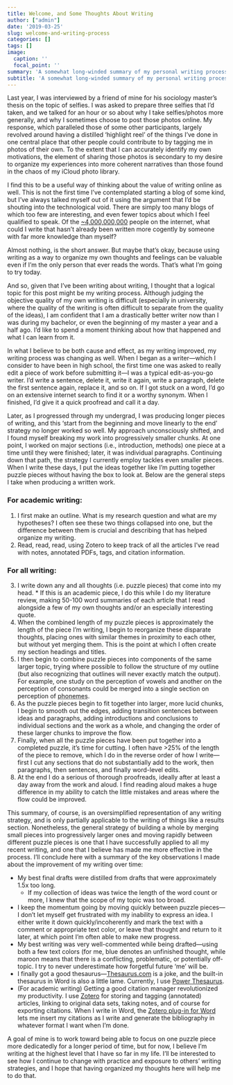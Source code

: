```yaml
---
title: Welcome, and Some Thoughts About Writing
author: ["admin"]
date: '2019-03-25'
slug: welcome-and-writing-process
categories: []
tags: []
image:
  caption: ''
  focal_point: ''
summary: 'A somewhat long-winded summary of my personal writing process, and the struggle to write at all.'
subtitle: 'A somewhat long-winded summary of my personal writing process, and the struggle to write at all.'
---
```


Last year, I was interviewed by a friend of mine for his sociology master’s thesis on the topic of selfies. I was asked to prepare three selfies that I’d taken, and we talked for an hour or so about why I take selfies/photos more generally, and why I sometimes choose to post those photos online. My response, which paralleled those of some other participants, largely revolved around having a distilled ‘highlight reel’ of the things I’ve done in one central place that other people could contribute to by tagging me in photos of their own. To the extent that I can accurately identify my own motivations, the element of sharing those photos is secondary to my desire to organize my experiences into more coherent narratives than those found in the chaos of my iCloud photo library. 

I find this to be a useful way of thinking about the value of writing online as well. This is not the first time I’ve contemplated starting a blog of some kind, but I’ve always talked myself out of it using the argument that I’d be shouting into the technological void. There are simply too many blogs of which too few are interesting, and even fewer topics about which I feel qualified to speak. Of the [~4,000,000,000](https://www.itu.int/en/ITU-D/Statistics/Pages/stat/default.aspx) people on the internet, what could I write that hasn’t already been written more cogently by someone with far more knowledge than myself?

Almost nothing, is the short answer. But maybe that’s okay, because using writing as a way to organize my own thoughts and feelings can be valuable even if I’m the only person that ever reads the words. That’s what I’m going to try today. 

And so, given that I’ve been writing about writing, I thought that a logical topic for this post might be my writing process. Although judging the objective quality of my own writing is difficult (especially in university, where the quality of the writing is often difficult to separate from the quality of the ideas), I am confident that I am a drastically better writer now than I was during my bachelor, or even the beginning of my master a year and a half ago. I’d like to spend a moment thinking about how that happened and what I can learn from it. 

In what I believe to be both cause and effect, as my writing improved, my writing process was changing as well. When I began as a writer—which I consider to have been in high school, the first time one was asked to really edit a piece of work before submitting it—I was a typical edit-as-you-go writer. I’d write a sentence, delete it, write it again, write a paragraph, delete the first sentence again, replace it, and so on. If I got stuck on a word, I’d go on an extensive internet search to find it or a worthy synonym. When I finished, I’d give it a quick proofread and call it a day. 

Later, as I progressed through my undergrad, I was producing longer pieces of writing, and this ‘start from the beginning and move linearly to the end’ strategy no longer worked so well. My approach unconsciously shifted, and I found myself breaking my work into progressively smaller chunks. At one point, I worked on major sections (i.e., introduction, methods) one piece at a time until they were finished; later, it was individual paragraphs. Continuing down that path, the strategy I currently employ tackles even smaller pieces. When I write these days, I put the ideas together like I’m putting together puzzle pieces without having the box to look at. Below are the general steps I take when producing a written work. 

### **For academic writing**:

1. I first make an outline. What is my research question and what are my hypotheses? I often see these two things collapsed into one, but the difference between them is crucial and  describing that has helped organize my writing. 
2. Read, read, read, using Zotero to keep track of all the articles I’ve read with notes, annotated PDFs, tags, and citation information.

###  **For all writing**:

<ol start="3">
  <li> I write down any and all thoughts (i.e. puzzle pieces) that come into my head. 
  * If this is an academic piece, I do this while I do my literature review, making 50-100 word summaries of each article that I read alongside a few of my own thoughts and/or an especially interesting quote.
  <li> When the combined length of my puzzle pieces is approximately the length of the piece I’m writing, I begin to reorganize these disparate thoughts, placing ones with similar themes in proximity to each other, but without yet merging them. This is the point at which I often create my section headings and titles.</li> 
  <li>I then begin to combine puzzle pieces into components of the same larger topic, trying where possible to follow the structure of my outline (but also recognizing that outlines will never exactly match the output). For example, one study on the perception of vowels and another on the perception of consonants could be merged into a single section on perception of <abbr title="In linguistics, a phoneme is a theoretical cognitive unit that comprises all of the possible acoustic patterns that are perceived as instances of the same sound without changing the meaning. My [m] sound may be quantitatively different from your [m] sound, but we perceive both as instances of /m/ and understand each other when we say 'mom'">phonemes</abbr>.</li>
  <li>As the puzzle pieces begin to fit together into larger, more lucid chunks, I begin to smooth out the edges, adding transition sentences between ideas and paragraphs, adding introductions and conclusions to individual sections and the work as a whole, and changing the order of these larger chunks to improve the flow.</li>
  <li>Finally, when all the puzzle pieces have been put together into a completed puzzle, it’s time for cutting. I often have >25% of the length of the piece to remove, which I do in the reverse order of how I write—first I cut any sections that do not substantially add to the work, then paragraphs, then sentences, and finally word-level edits.</li>
  <li>At the end I do a serious of thorough proofreads, ideally after at least a day away from the work and aloud. I find reading aloud makes a huge difference in my ability to catch the little mistakes and areas where the flow could be improved.</li>
</ol>

This summary, of course, is an oversimplified representation of any writing strategy, and is only partially applicable to the writing of things like a results section. Nonetheless, the general strategy of building a whole by merging small pieces into progressively larger ones and moving rapidly between different puzzle pieces is one that I have successfully applied to all my recent writing, and one that I believe has made me more effective in the process. I’ll conclude here with a summary of the key observations I made about the improvement of my writing over time:

- My best final drafts were distilled from drafts that were approximately 1.5x too long.
  - If my collection of ideas was twice the length of the word count or more, I knew that the scope of my topic was too broad.
- I keep the momentum going by moving quickly between puzzle pieces—I don’t let myself get frustrated with my inability to express an idea. I either write it down quickly/incoherently and mark the text with a comment or appropriate text color, or leave that thought and return to it later, at which point I’m often able to make new progress.
- My best writing was very well-commented while being drafted—using both a few text colors (for me, blue denotes an unfinished thought, while maroon means that there is a conflicting, problematic, or potentially off-topic. I try to never underestimate how forgetful future ‘me’ will be.
- I finally got a good thesaurus—[Thesaurus.com](https://www.thesaurus.com) is a joke, and the built-in thesaurus in Word is also a little lame. Currently, I use [Power Thesaurus](https://www.itu.int/en/ITU-D/Statistics/Pages/stat/default.aspx).
- (For academic writing) Getting a good citation manager revolutionized my productivity. I use [Zotero]( https://www.zotero.org/) for storing and tagging (annotated) articles, linking to original data sets, taking notes, and of course for exporting citations. When I write in Word, the [Zotero plug-in for Word]( https://www.zotero.org/support/word_processor_plugin_installation) lets me insert my citations as I write and generate the bibliography in whatever format I want when I’m done.

A goal of mine is to work toward being able to focus on one puzzle piece more dedicatedly for a longer period of time, but for now, I believe I’m writing at the highest level that I have so far in my life. I’ll be interested to see how I continue to change with practice and exposure to others’ writing strategies, and I hope that having organized my thoughts here will help me to do that.
